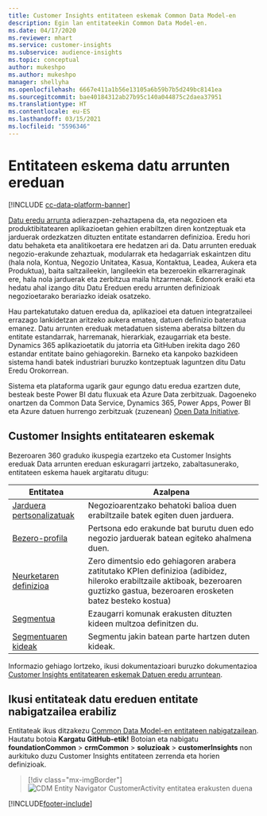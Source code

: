 ```yaml
---
title: Customer Insights entitateen eskemak Common Data Model-en
description: Egin lan entitateekin Common Data Model-en.
ms.date: 04/17/2020
ms.reviewer: mhart
ms.service: customer-insights
ms.subservice: audience-insights
ms.topic: conceptual
author: mukeshpo
ms.author: mukeshpo
manager: shellyha
ms.openlocfilehash: 6667e411a1b56e13105a6b59b7b5d249bc8141ea
ms.sourcegitcommit: bae40184312ab27b95c140a044875c2daea37951
ms.translationtype: HT
ms.contentlocale: eu-ES
ms.lasthandoff: 03/15/2021
ms.locfileid: "5596346"
---
```

# <a name="entity-schemas-in-common-data-model"></a>Entitateen eskema datu arrunten ereduan

[!INCLUDE [cc-data-platform-banner](../includes/cc-data-platform-banner.md)]

[Datu eredu arrunta](/common-data-model/) adierazpen-zehaztapena da, eta negozioen eta produktibitatearen aplikazioetan gehien erabiltzen diren kontzeptuak eta jarduerak ordezkatzen dituzten entitate estandarren definizioa. Eredu hori datu behaketa eta analitikoetara ere hedatzen ari da. Datu arrunten ereduak negozio-erakunde zehaztuak, modularrak eta hedagarriak eskaintzen ditu (hala nola, Kontua, Negozio Unitatea, Kasua, Kontaktua, Leadea, Aukera eta Produktua), baita saltzaileekin, langileekin eta bezeroekin elkarreraginak ere, hala nola jarduerak eta zerbitzua maila hitzarmenak. Edonork eraiki eta hedatu ahal izango ditu Datu Ereduen eredu arrunten definizioak negozioetarako berariazko ideiak osatzeko.

Hau partekatutako datuen eredua da, aplikazioei eta datuen integratzaileei errazago lankidetzan aritzeko aukera ematea, datuen definizio bateratua emanez. Datu arrunten ereduak metadatuen sistema aberatsa biltzen du entitate estandarrak, harremanak, hierarkiak, ezaugarriak eta beste. Dynamics 365 aplikazioetatik du jatorria eta GitHuben irekita dago 260 estandar entitate baino gehiagorekin. Barneko eta kanpoko bazkideen sistema handi batek industriari buruzko kontzeptuak laguntzen ditu Datu Eredu Orokorrean.

Sistema eta plataforma ugarik gaur egungo datu eredua ezartzen dute, besteak beste Power BI datu fluxuak eta Azure Data zerbitzuak. Dagoeneko onartzen da Common Data Service, Dynamics 365, Power Apps, Power BI eta Azure datuen hurrengo zerbitzuak (zuzenean) [Open Data Initiative](https://www.microsoft.com/open-data-initiative).

## <a name="customer-insights-entity-schemas"></a>Customer Insights entitatearen eskemak

Bezeroaren 360 graduko ikuspegia ezartzeko eta Customer Insights ereduak Data arrunten ereduan eskuragarri jartzeko, zabaltasunerako, entitateen eskema hauek argitaratu ditugu:

| Entitatea | Azalpena |
|---------|---------|
|[Jarduera pertsonalizatuak](/common-data-model/schema/core/applicationcommon/foundationcommon/crmcommon/solutions/customerinsights/customeractivity) | Negozioarentzako behatoki balioa duen erabiltzaile batek egiten duen jarduera. |
|[Bezero-profila](/common-data-model/schema/core/applicationcommon/foundationcommon/crmcommon/solutions/customerinsights/customerprofile) | Pertsona edo erakunde bat burutu duen edo negozio jarduerak batean egiteko ahalmena duen. |
|[Neurketaren definizioa](/common-data-model/schema/core/applicationcommon/foundationcommon/crmcommon/solutions/customerinsights/measuredefinition) | Zero dimentsio edo gehiagoren arabera zatitutako KPIen definizioa (adibidez, hileroko erabiltzaile aktiboak, bezeroaren guztizko gastua, bezeroaren erosketen batez besteko kostua) |
|[Segmentua](/common-data-model/schema/core/applicationcommon/foundationcommon/crmcommon/solutions/customerinsights/segment) | Ezaugarri komunak erakusten dituzten kideen multzoa definitzen du. |
|[Segmentuaren kideak](/common-data-model/schema/core/applicationcommon/foundationcommon/crmcommon/solutions/customerinsights/segmentmembership) | Segmentu jakin batean parte hartzen duten kideak. |

Informazio gehiago lortzeko, ikusi dokumentazioari buruzko dokumentazioa [Customer Insights entitatearen eskemak Datuen eredu arruntean](/common-data-model/schema/core/applicationcommon/foundationcommon/crmcommon/solutions/customerinsights/overview).

## <a name="view-entities-using-the-common-data-model-entity-navigator"></a>Ikusi entitateak datu ereduen entitate nabigatzailea erabiliz

Entitateak ikus ditzakezu [Common Data Model-en entitateen nabigatzailean](https://microsoft.github.io/CDM/). Hautatu botoia **Kargatu GitHub-etik!** Botoian eta nabigatu **foundationCommon** > **crmCommon** > **soluzioak** > **customerInsights** non aurkituko duzu Customer Insights entitateen zerrenda eta horien definizioak.
> [!div class="mx-imgBorder"]
> ![CDM Entity Navigator CustomerActivity entitatea erakusten duena](media/CDM-entity-navigator.png "CDM Entity Navigator CustomerActivity entitatea erakusten duena")


[!INCLUDE[footer-include](../includes/footer-banner.md)]